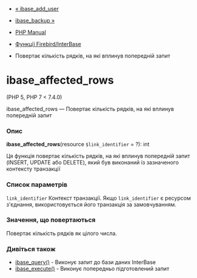 - [« ibase_add_user](function.ibase-add-user.md)
- [ibase_backup »](function.ibase-backup.md)

- [PHP Manual](index.md)
- [Функції Firebird/InterBase](ref.ibase.md)
- Повертає кількість рядків, на які вплинув попередній запит

# ibase_affected_rows

(PHP 5, PHP 7 \< 7.4.0)

ibase_affected_rows — Повертає кількість рядків, на які вплинув
попередній запит

### Опис

**ibase_affected_rows**(resource `$link_identifier` = ?): int

Ця функція повертає кількість рядків, на які вплинув попередній
запит (INSERT, UPDATE або DELETE), який був виконаний із зазначеного
контексту транзакції

### Список параметрів

`link_identifier`
Контекст транзакції. Якщо `link_identifier` є ресурсом
з'єднання, використовується його транзакція за замовчуванням.

### Значення, що повертаються

Повертає кількість рядків як цілого числа.

### Дивіться також

- [ibase_query()](function.ibase-query.md) - Виконує запит до бази
даних InterBase
- [ibase_execute()](function.ibase-execute.md) - Виконує
попередньо підготовлений запит
